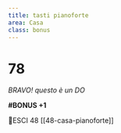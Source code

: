 ```yaml
---
title: tasti pianoforte
area: Casa
class: bonus
---
```

# 78
_BRAVO! questo è un DO_

**#BONUS +1**

👀ESCI 48 [[48-casa-pianoforte]]
